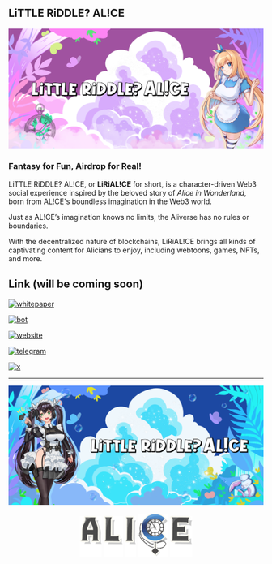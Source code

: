 ## LiTTLE RiDDLE? AL!CE

![LRA3](https://github.com/lirialice/lirialice/blob/main/Banner_01.png)

### Fantasy for Fun, Airdrop for Real!
LiTTLE RiDDLE? AL!CE, or **LiRiAL!CE** for short, is a character-driven Web3 social experience inspired by the beloved story of _Alice in Wonderland_, born from AL!CE's boundless imagination in the Web3 world.

Just as AL!CE’s imagination knows no limits, the Aliverse has no rules or boundaries.

With the decentralized nature of blockchains, LiRiAL!CE brings all kinds of captivating content for Alicians to enjoy, including webtoons, games, NFTs, and more.

## Link (will be coming soon)

[![whitepaper](https://img.shields.io/badge/whitepaper-lirial!ce-4ADDF9.svg?style=for-the-badge&logo=gitbook&logoColor=white)](https://commseed.gitbook.io/little-riddle-al-ce/)

[![bot](https://img.shields.io/badge/bot-lirial!ce-4ADDF9.svg?style=for-the-badge&logo=probot&logoColor=white)](https://lirialice.io)

[![website](https://img.shields.io/badge/website-lirial!ce-4ADDF9.svg?style=for-the-badge&logo=googlehome&logoColor=white)](https://lirialice.io)

[![telegram](https://img.shields.io/badge/telegram-lirial!ce-4ADDF9.svg?style=for-the-badge&logo=telegram&logoColor=white)](https://lirialice.io)

[![x](https://img.shields.io/badge/x-lirial!ce-4ADDF9.svg?style=for-the-badge&logo=x&logoColor=white)](https://lirialice.io)

- - -

![LRA3](https://github.com/lirialice/lirialice/blob/main/Banner_02_1.png)

<p align="center">
<img src="https://github.com/lirialice/lirialice/blob/main/aa.png" height="80"> 
<img src="https://github.com/lirialice/lirialice/blob/main/ll.png" height="80"> 
<img src="https://github.com/lirialice/lirialice/blob/main/ii.png" height="80"> <img src="https://github.com/lirialice/lirialice/blob/main/c.gif" height="85"> 
<img src="https://github.com/lirialice/lirialice/blob/main/ee.png" height="80"> </p>
